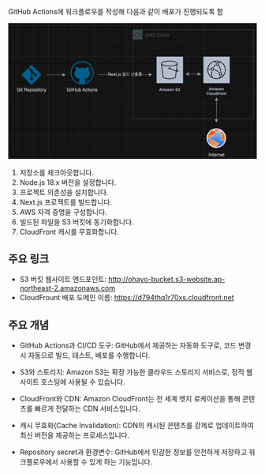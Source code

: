 GitHub Actions에 워크플로우를 작성해 다음과 같이 배포가 진행되도록 함

![alt text](image.png)

1. 저장소를 체크아웃합니다.
2. Node.js 18.x 버전을 설정합니다.
3. 프로젝트 의존성을 설치합니다.
4. Next.js 프로젝트를 빌드합니다.
5. AWS 자격 증명을 구성합니다.
6. 빌드된 파일을 S3 버킷에 동기화합니다.
7. CloudFront 캐시를 무효화합니다.

## 주요 링크

- S3 버킷 웹사이트 엔드포인트: http://ohayo-bucket.s3-website.ap-northeast-2.amazonaws.com
- CloudFrount 배포 도메인 이름: https://d794thq1r70xs.cloudfront.net

## 주요 개념

- GitHub Actions과 CI/CD 도구: GitHub에서 제공하는 자동화 도구로, 코드 변경 시 자동으로 빌드, 테스트, 배포를 수행합니다.
- S3와 스토리지: Amazon S3는 확장 가능한 클라우드 스토리지 서비스로, 정적 웹사이트 호스팅에 사용될 수 있습니다.
- CloudFront와 CDN: Amazon CloudFront는 전 세계 엣지 로케이션을 통해 콘텐츠를 빠르게 전달하는 CDN 서비스입니다.
- 캐시 무효화(Cache Invalidation): CDN의 캐시된 콘텐츠를 강제로 업데이트하여 최신 버전을 제공하는 프로세스입니다.

- Repository secret과 환경변수: GitHub에서 민감한 정보를 안전하게 저장하고 워크플로우에서 사용할 수 있게 하는 기능입니다.
